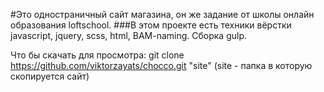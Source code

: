 #Это одностраничный сайт магазина, он же задание от школы онлайн образования loftschool. ###В этом проекте есть техники вёрстки javascript, jquery, scss, html, BAM-naming. Сборка gulp.


Что бы скачать для просмотра:
git clone https://github.com/viktorzayats/chocco.git "site" (site - папка в которую скопируется сайт)
